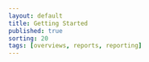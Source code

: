 ```yaml
---
layout: default
title: Getting Started
published: true
sorting: 20
tags: [overviews, reports, reporting]
---
```

